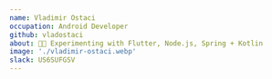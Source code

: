 ```yaml
---
name: Vladimir Ostaci
occupation: Android Developer
github: vladostaci
about: 👨‍🚀 Experimenting with Flutter, Node.js, Spring + Kotlin
image: './vladimir-ostaci.webp'
slack: US6SUFGSV
---
```

